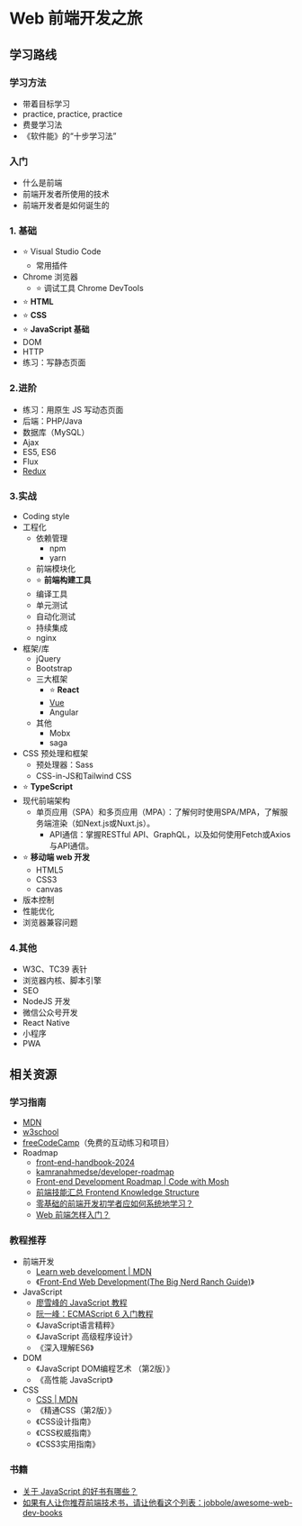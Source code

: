 # Web 前端开发之旅

## 学习路线

### 学习方法
- 带着目标学习
- practice, practice, practice
- 费曼学习法
- 《软件能》的“十步学习法”


### 入门
- 什么是前端
- 前端开发者所使用的技术
- 前端开发者是如何诞生的

### 1. 基础
- ⭐️ Visual Studio Code
  - 常用插件
- Chrome 浏览器
  - ⭐️ 调试工具 Chrome DevTools
- ⭐️ **HTML**
- ⭐️ **CSS**
- ⭐️ **JavaScript 基础**
- DOM
- HTTP
- 练习：写静态页面


### 2.进阶
- 练习：用原生 JS 写动态页面
- 后端：PHP/Java
- 数据库（MySQL）
- Ajax
- ES5, ES6
- Flux
- [Redux](https://github.com/ShannonChenCHN/AFrontEndWebDevTour/issues/59)

### 3.实战
- Coding style
- 工程化
  - 依赖管理
    - npm
    - yarn
  - 前端模块化
  - ⭐️ **前端构建工具**
  - 编译工具
  - 单元测试
  - 自动化测试
  - 持续集成
  - nginx
- 框架/库
  - jQuery
  - Bootstrap
  - 三大框架
    - ⭐️ **React**
    - [Vue](https://github.com/ShannonChenCHN/AFrontEndWebDevTour/tree/master/vuejs)
    - Angular
  - 其他
    - Mobx
    - saga
- CSS 预处理和框架
  - 预处理器：Sass
  - CSS-in-JS和Tailwind CSS
- ⭐️ **TypeScript**
- 现代前端架构
  - 单页应用（SPA）和多页应用（MPA）：了解何时使用SPA/MPA，了解服务端渲染（如Next.js或Nuxt.js）。
	- API通信：掌握RESTful API、GraphQL，以及如何使用Fetch或Axios与API通信。
- ⭐️ **移动端 web 开发**
  - HTML5
  - CSS3
  - canvas
- 版本控制
- 性能优化
- 浏览器兼容问题

### 4.其他
- W3C、TC39 表针
- 浏览器内核、脚本引擎
- SEO
- NodeJS 开发
- 微信公众号开发
- React Native
- 小程序
- PWA


## 相关资源

### 学习指南
- [MDN](https://developer.mozilla.org/zh-CN/)
- [w3school](http://www.w3school.com.cn)
- [freeCodeCamp](https://www.freecodecamp.org/)（免费的互动练习和项目）
- Roadmap
  - [front-end-handbook-2024](https://github.com/FrontendMasters/front-end-handbook-2024)
  - [kamranahmedse/developer-roadmap](https://github.com/kamranahmedse/developer-roadmap)
  - [Front-end Development Roadmap | Code with Mosh](https://resources.codewithmosh.com/front-end-development-roadmap/)
  - [前端技能汇总 Frontend Knowledge Structure](https://github.com/JacksonTian/fks)
  - [零基础的前端开发初学者应如何系统地学习？](https://www.zhihu.com/question/19834302)
  - [Web 前端怎样入门？](https://www.zhihu.com/question/32314049)


### 教程推荐
- 前端开发
  - [Learn web development | MDN](https://developer.mozilla.org/en-US/docs/Learn)
  - 《[Front-End Web Development(The Big Nerd Ranch Guide)](https://www.amazon.com/Front-End-Web-Development-Ranch-Guides/dp/0134433947)》
- JavaScript
  - [廖雪峰的 JavaScript 教程](http://www.liaoxuefeng.com/wiki/001434446689867b27157e896e74d51a89c25cc8b43bdb3000)
  - [阮一峰：ECMAScript 6 入门教程](http://es6.ruanyifeng.com/)
  - 《JavaScript语言精粹》
  - 《JavaScript 高级程序设计》
  - 《深入理解ES6》
- DOM
  - 《JavaScript DOM编程艺术 （第2版）》
  - 《高性能 JavaScript》
- CSS
  - [CSS | MDN ](https://developer.mozilla.org/en-US/docs/Web/CSS)
  - 《精通CSS（第2版）》
  - 《CSS设计指南》
  - 《CSS权威指南》
  - 《CSS3实用指南》
 
### 书籍
- [关于 JavaScript 的好书有哪些？](https://www.zhihu.com/question/19562698)
- [如果有人让你推荐前端技术书，请让他看这个列表：jobbole/awesome-web-dev-books](https://github.com/jobbole/awesome-web-dev-books)
